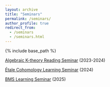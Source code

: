 ```yaml
---
layout: archive
title: "Seminars"
permalink: /seminars/
author_profile: true
redirect_from:
  - /seminars
  - /seminars.html
---
```

{% include base_path %}

[Algebraic K-theory Reading Seminar](https://jiantongliu.github.io/seminars/597K/) (2023-2024)

[Étale Cohomology Learning Seminar](https://jiantongliu.github.io/seminars/etaleSu24/) (2024)

[BMS Learning Seminar](https://jiantongliu.github.io/seminars/BMSFa25) (2025)
